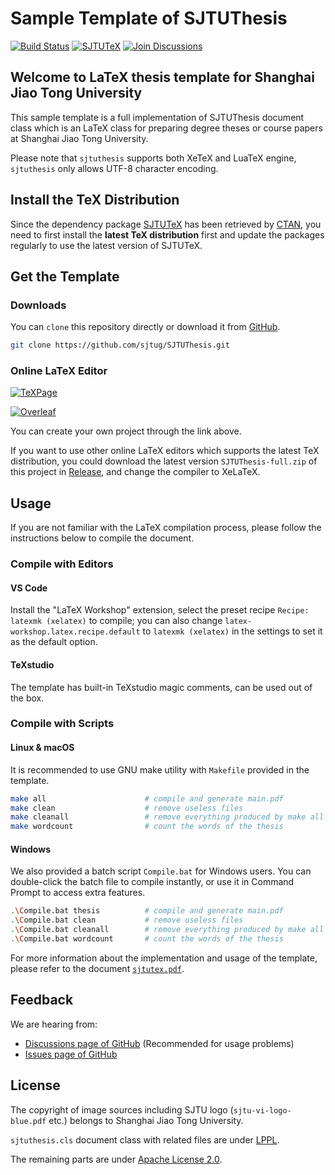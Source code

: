 # Sample Template of SJTUThesis

[![Build Status](https://github.com/sjtug/SJTUThesis/actions/workflows/build.yml/badge.svg)](https://github.com/sjtug/SJTUThesis/actions)
[![SJTUTeX](https://img.shields.io/github/v/release/sjtug/SJTUTeX?label=SJTUTeX)](https://github.com/sjtug/SJTUTeX)
[![Join Discussions](https://img.shields.io/github/discussions/sjtug/SJTUThesis)](https://github.com/sjtug/SJTUThesis/discussions)

## Welcome to LaTeX thesis template for Shanghai Jiao Tong University

This sample template is a full implementation of SJTUThesis document class which is an LaTeX class for preparing degree theses or course papers at Shanghai Jiao Tong University.

Please note that `sjtuthesis` supports both XeTeX and LuaTeX engine, `sjtuthesis` only allows UTF-8 character encoding.

## Install the TeX Distribution

Since the dependency package [SJTUTeX](https://github.com/sjtug/SJTUTeX) has been retrieved by [CTAN](https://www.ctan.org/pkg/sjtutex), you need to first install the **latest TeX distribution** first and update the packages regularly to use the latest version of SJTUTeX.

## Get the Template

### Downloads

You can `clone` this repository directly or download it from [GitHub](https://github.com/sjtug/SJTUThesis).

```bash
git clone https://github.com/sjtug/SJTUThesis.git
```

### Online LaTeX Editor

[![TeXPage](https://img.shields.io/badge/SJTUThesis-TeXPage-495A80.svg)](https://www.texpage.com/template/542af6f9-f66f-4068-8732-f20fe7bd08ef)

[![Overleaf](https://img.shields.io/badge/SJTUThesis-Overleaf-098842.svg)](https://www.overleaf.com/latex/templates/sjtuthesis-latex-thesis-template-for-shanghai-jiao-tong-university/mkdwbyjbtfgg)

You can create your own project through the link above.

If you want to use other online LaTeX editors which supports the latest TeX distribution, you could download the latest version `SJTUThesis-full.zip` of this project in [Release](https://github.com/sjtug/SJTUThesis/releases/latest), and change the compiler to XeLaTeX.

## Usage

If you are not familiar with the LaTeX compilation process, please follow the instructions below to compile the document.

### Compile with Editors

#### VS Code

Install the "LaTeX Workshop" extension, select the preset recipe `Recipe: latexmk (xelatex)` to compile; you can also change `latex-workshop.latex.recipe.default` to `latexmk (xelatex)` in the settings to set it as the default option.

#### TeXstudio

The template has built-in TeXstudio magic comments, can be used out of the box.

### Compile with Scripts

#### Linux & macOS

It is recommended to use GNU make utility with `Makefile` provided in the template.

```bash
make all                      # compile and generate main.pdf
make clean                    # remove useless files
make cleanall                 # remove everything produced by make all
make wordcount                # count the words of the thesis
```

#### Windows

We also provided a batch script `Compile.bat` for Windows users. You can double-click the batch file to compile instantly, or use it in Command Prompt to access extra features.

```bash
.\Compile.bat thesis          # compile and generate main.pdf
.\Compile.bat clean           # remove useless files
.\Compile.bat cleanall        # remove everything produced by make all
.\Compile.bat wordcount       # count the words of the thesis
```

For more information about the implementation and usage of the template, please refer to the document [`sjtutex.pdf`](https://mirrors.sjtug.sjtu.edu.cn/ctan/macros/latex/contrib/sjtutex/sjtutex.pdf).

## Feedback

We are hearing from:

* [Discussions page of GitHub](https://github.com/sjtug/SJTUThesis/discussions) (Recommended for usage problems)
* [Issues page of GitHub](https://github.com/sjtug/SJTUThesis/issues)
<!-- * [SJTU BBS](https://bbs.sjtu.edu.cn/bbsdoc?board=TeX_LaTeX) -->

## License

The copyright of image sources including SJTU logo (`sjtu-vi-logo-blue.pdf` etc.)
belongs to Shanghai Jiao Tong University.

`sjtuthesis.cls` document class with related files are under [LPPL](https://www.latex-project.org/lppl.txt).

The remaining parts are under [Apache License 2.0](LICENSE).
